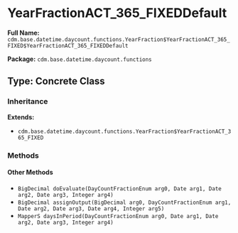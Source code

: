 # YearFractionACT_365_FIXEDDefault

**Full Name:** `cdm.base.datetime.daycount.functions.YearFraction$YearFractionACT_365_FIXED$YearFractionACT_365_FIXEDDefault`

**Package:** `cdm.base.datetime.daycount.functions`

## Type: Concrete Class

### Inheritance

**Extends:**
- `cdm.base.datetime.daycount.functions.YearFraction$YearFractionACT_365_FIXED`

### Methods

#### Other Methods

- `BigDecimal doEvaluate(DayCountFractionEnum arg0, Date arg1, Date arg2, Date arg3, Integer arg4)`
- `BigDecimal assignOutput(BigDecimal arg0, DayCountFractionEnum arg1, Date arg2, Date arg3, Date arg4, Integer arg5)`
- `MapperS daysInPeriod(DayCountFractionEnum arg0, Date arg1, Date arg2, Date arg3, Integer arg4)`

